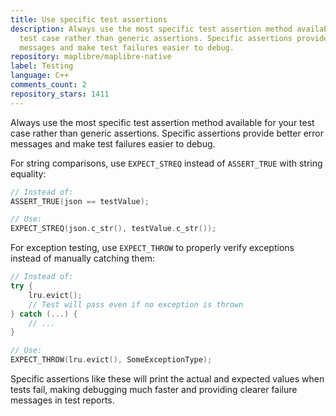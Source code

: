 ```yaml
---
title: Use specific test assertions
description: Always use the most specific test assertion method available for your
  test case rather than generic assertions. Specific assertions provide better error
  messages and make test failures easier to debug.
repository: maplibre/maplibre-native
label: Testing
language: C++
comments_count: 2
repository_stars: 1411
---
```


Always use the most specific test assertion method available for your test case rather than generic assertions. Specific assertions provide better error messages and make test failures easier to debug.

For string comparisons, use `EXPECT_STREQ` instead of `ASSERT_TRUE` with string equality:

```cpp
// Instead of:
ASSERT_TRUE(json == testValue);

// Use:
EXPECT_STREQ(json.c_str(), testValue.c_str());
```

For exception testing, use `EXPECT_THROW` to properly verify exceptions instead of manually catching them:

```cpp
// Instead of:
try {
    lru.evict();
    // Test will pass even if no exception is thrown
} catch (...) {
    // ...
}

// Use:
EXPECT_THROW(lru.evict(), SomeExceptionType);
```

Specific assertions like these will print the actual and expected values when tests fail, making debugging much faster and providing clearer failure messages in test reports.